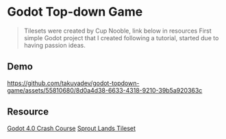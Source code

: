 # Godot Top-down Game
> Tilesets were created by Cup Nooble, link below in resources
First simple Godot project that I created following a tutorial, started due to having passion ideas.

## Demo
https://github.com/takuyadev/godot-topdown-game/assets/55810680/8d0a4d38-6633-4318-9210-39b5a920363c

## Resource
[Godot 4.0 Crash Course](https://www.youtube.com/watch?v=Luf2Kr5s3BM)
[Sprout Lands Tileset](https://cupnooble.itch.io/sprout-lands-asset-pack)
